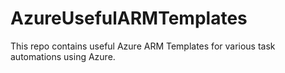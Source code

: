# AzureUsefulARMTemplates

This repo contains useful Azure ARM Templates for various task automations using Azure.
